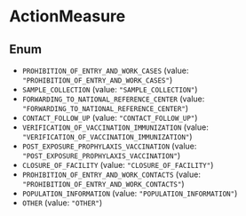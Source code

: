 # ActionMeasure

## Enum

* `PROHIBITION_OF_ENTRY_AND_WORK_CASES` (value: `"PROHIBITION_OF_ENTRY_AND_WORK_CASES"`)
* `SAMPLE_COLLECTION` (value: `"SAMPLE_COLLECTION"`)
* `FORWARDING_TO_NATIONAL_REFERENCE_CENTER` (value: `"FORWARDING_TO_NATIONAL_REFERENCE_CENTER"`)
* `CONTACT_FOLLOW_UP` (value: `"CONTACT_FOLLOW_UP"`)
* `VERIFICATION_OF_VACCINATION_IMMUNIZATION` (value: `"VERIFICATION_OF_VACCINATION_IMMUNIZATION"`)
* `POST_EXPOSURE_PROPHYLAXIS_VACCINATION` (value: `"POST_EXPOSURE_PROPHYLAXIS_VACCINATION"`)
* `CLOSURE_OF_FACILITY` (value: `"CLOSURE_OF_FACILITY"`)
* `PROHIBITION_OF_ENTRY_AND_WORK_CONTACTS` (value: `"PROHIBITION_OF_ENTRY_AND_WORK_CONTACTS"`)
* `POPULATION_INFORMATION` (value: `"POPULATION_INFORMATION"`)
* `OTHER` (value: `"OTHER"`)
